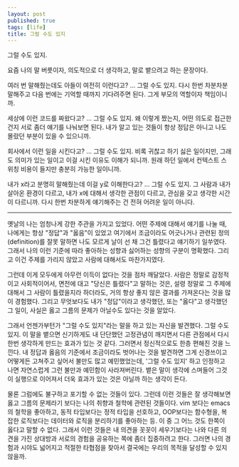```yaml
---
layout: post
published: true
tags: [life]
title: 그럴 수도 있지
---
```


그럴 수도 있지.

요즘 나의 말 버릇이자, 의도적으로 더 생각하고, 말로 뱉으려고 하는 문장이다.

여러 번 말해줬는데도 아들이 여전히 이런다고? ... 그럴 수도 있지. 다시 한번 차분차분 말해주고 다음 번에는 기억할 때까지 기다려주면 된다. 그게 부모의 역할이자 책임이니까.

세상에 이런 코드를 짜왔다고? ... 그럴 수도 있지. 왜 이렇게 짰는지, 어떤 의도로 접근한 건지 서로 좀더 얘기를 나눠보면 된다. 내가 알고 있는 것들이 항상 정답은 아니고 나도 몰랐던 부분이 있을 수 있으니까.

회사에서 이런 일을 시킨다고? ... 그럴 수도 있지. 비록 귀찮고 하기 싫은 일이지만, 그래도 의미가 있는 일이고 이걸 시킨 이유도 이해가 되니까. 원래 하던 일에서 컨텍스트 스위칭 비용이 들지만 충분히 가능한 일이니까.

내가 x라고 분명히 말해줬는데 이걸 y로 이해한다고? ... 그럴 수도 있지. 그 사람과 내가 살아온 환경이 다르고, 내가 x에 대해서 생각한 관점이 다르고, 관심을 갖고 생각한 시간이 다르니까. 다시 한번 차분하게 얘기해주는 건 전혀 어려운 일이 아니다.

---

옛날의 나는 엄청나게 강한 주관을 가지고 있었다. 어떤 주제에 대해서 얘기를 나눌 때, 나에게는 항상 "정답"과 "옳음"이 있었고 여기에서 조금이라도 어긋나거나 관련된 정의(definition)를 잘못 말하면 나도 모르게 날이 선 채 그건 틀렸다고 얘기하기 일쑤였다. 그래서 나의 이런 기준에 따라 좋아하는 성향과 싫어하는 성향의 구분이 명확했다. 그리고 이건 주제를 가리지 않았고 사람에 대해서도 마찬가지였다.

그런데 이게 모두에게 아무런 이득이 없다는 것을 점차 깨달았다. 사람은 정말로 감정적이고 사회적이어서, 면전에 대고 "당신은 틀렸다"고 말하는 것은, 설령 정말로 그 주제에 대해서 그 사람이 틀렸을지라 하더라도, 거의 항상 좋지 않은 결과를 가져온다는 것을 많이 경험했다. 그리고 무엇보다도 내가 "정답"이라고 생각했던, 또는 "옳다"고 생각했던 그 일이, 사실은 옳고 그름의 문제가 아닐수도 있다는 것을 알았다.

그래서 언젠가부턴가 "그럴 수도 있지"라는 말을 하고 있는 자신을 발견했다. 그럴 수도 있지. 이 말을 뱉으면 신기하게도 내 단단했던 고정관념이 깨지면서 다른 관점에서 다시 한번 생각하게 만드는 효과가 있는 것 같다. 그러면서 정신적으로도 한층 편해진 것을 느낀다. 내 정답과 옳음의 기준에서 조금이라도 벗어나는 것을 발견하면 그게 신경쓰이고 어떻게든 고쳐주고 싶어서 불만도 많고 예민했었는데, '그럴 수도 있지' 하고 인정하고 나면 자연스럽게 그런 불만과 예민함이 사라져버린다. 뱉은 말이 생각에 스며들어 그것이 실행으로 이어져서 더욱 효과가 있는 것은 아닐까 하는 생각이 든다.

물론 그럼에도 불구하고 포기할 수 없는 것들이 있다. 그런데 이런 것들은 잘 생각해보면 옳고 그름의 문제라기 보다는 나의 취향과 철학에 관련된 것들이다. vim 보다는 emacs의 철학을 좋아하고, 동적 타입보다는 정적 타입을 선호하고, OOP보다는 함수형을, 복잡한 로직보다는 데이터와 로직을 분리하기를 좋아하는 등. 이 중 그 어느 것도 한쪽이 옳다고 말할 수 없다. 그래서 이런 것들은 내 의견을 꼿꼿이 세우기보다는 나와 다른 의견을 가진 상대방과 서로의 경험을 공유하는 쪽에 좀더 집중하려고 한다. 그러면 나의 경험과 시야도 넓어지고 적절한 타협점을 찾아서 결국에는 우리의 목적을 달성할 수 있지 않을까.
